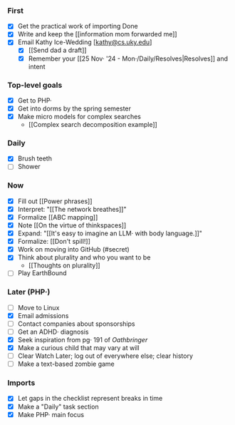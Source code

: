 ### First
- [x] Get the practical work of importing Done
- [x] Write and keep the [[information mom forwarded me]]
- [x] Email Kathy Ice-Wedding [kathy@cs.uky.edu]
	- [x] [[Send dad a draft]]
	- [x] Remember your [[25 Nov· '24 - Mon·/Daily/Resolves|Resolves]] and intent

### Top-level goals
- [x] Get to PHP·
- [x] Get into dorms by the spring semester
- [x] Make micro models for complex searches
	- [[Complex search decomposition example]]

### Daily
- [x] Brush teeth
- [ ] Shower

### Now
- [x] Fill out [[Power phrases]]
- [x] Interpret: "[[The network breathes]]"
- [x] Formalize [[ABC mapping]]
- [x] Note [[On the virtue of thinkspaces]]
- [x] Expand: "[[It's easy to imagine an LLM· with body language.]]"
- [x] Formalize: [[Don't spill!]]
- [x] Work on moving into GitHub (#secret)
- [x] Think about plurality and who you want to be
	- [[Thoughts on plurality]]
- [ ] Play EarthBound

### Later (PHP·)
- [ ] Move to Linux
- [x] Email admissions
- [ ] Contact companies about sponsorships
- [ ] Get an ADHD· diagnosis
- [x] Seek inspiration from pg· 191 of _Oathbringer_
- [x] Make a curious child that may vary at will
- [ ] Clear Watch Later; log out of everywhere else; clear history
- [ ] Make a text-based zombie game

### Imports
- [x] Let gaps in the checklist represent breaks in time
- [x] Make a "Daily" task section
- [x] Make PHP· main focus
